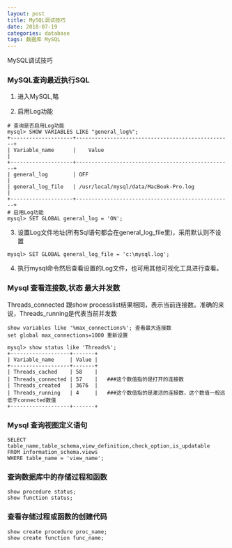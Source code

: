 ```yaml
---
layout: post
title: MySQL调试技巧
date: 2018-07-19
categories: database
tags: 数据库 MySQL
---
```

MySQL调试技巧

### MySQL查询最近执行SQL

1. 进入MySQL,略

2. 启用Log功能

```
# 查询是否启用Log功能
mysql> SHOW VARIABLES LIKE "general_log%";
+--------------------+--------------------------------------------------+
| Variable_name      |    Value                                         |
+--------------------+--------------------------------------------------+
| general_log        | OFF                                              |
| general_log_file   | /usr/local/mysql/data/MacBook-Pro.log            |
+--------------------+--------------------------------------------------+
# 启用Log功能
mysql> SET GLOBAL general_log = 'ON';

```

3. 设置Log文件地址(所有Sql语句都会在general_log_file里)，采用默认则不设置

```
mysql> SET GLOBAL general_log_file = 'c:\mysql.log';
```

4. 执行mysql命令然后查看设置的Log文件，也可用其他可视化工具进行查看。



### Mysql 查看连接数,状态 最大并发数

Threads_connected 跟show processlist结果相同，表示当前连接数。准确的来说，Threads_running是代表当前并发数

```
show variables like '%max_connections%'; 查看最大连接数
set global max_connections=1000 重新设置

mysql> show status like 'Threads%';
+-------------------+-------+
| Variable_name     | Value |
+-------------------+-------+
| Threads_cached    | 58    |
| Threads_connected | 57    |   ###这个数值指的是打开的连接数
| Threads_created   | 3676  |
| Threads_running   | 4     |   ###这个数值指的是激活的连接数，这个数值一般远低于connected数值
+-------------------+-------+
```


### Mysql 查询视图定义语句

```
SELECT table_name,table_schema,view_definition,check_option,is_updatable 
FROM information_schema.views
WHERE table_name = 'view_name';
```

### 查询数据库中的存储过程和函数

```
show procedure status;
show function status;
```

### 查看存储过程或函数的创建代码

```
show create procedure proc_name;
show create function func_name;
```
